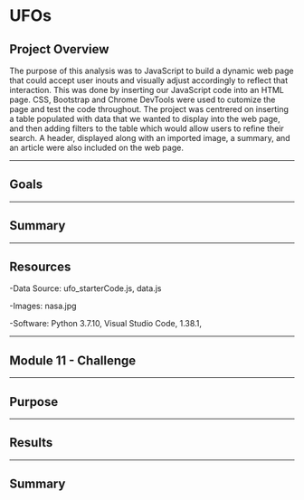 # **UFOs**

## **Project Overview**

The purpose of this analysis was to JavaScript to build a dynamic web page that could accept user inouts and visually adjust accordingly to reflect that interaction. This was done by inserting our JavaScript code into an HTML page. CSS, Bootstrap and Chrome DevTools were used to cutomize the page and test the code throughout. The project was centrered on inserting a table populated with data that we wanted to display into the web page, and then adding filters to the table which would allow users to refine their search. A header, displayed along with an imported image, a summary, and an article were also included on the web page.  

---------------------------------------------------------------------------------------------------------------------------------------------------------------------------------

## **Goals**






---------------------------------------------------------------------------------------------------------------------------------------------------------------------------------

## **Summary**


























---------------------------------------------------------------------------------------------------------------------------------------------------------------------------------

## **Resources**

-Data Source: ufo_starterCode.js, data.js

-Images: nasa.jpg

-Software: Python 3.7.10, Visual Studio Code, 1.38.1, 

---------------------------------------------------------------------------------------------------------------------------------------------------------------------------------

## **Module 11 - Challenge** 

---------------------------------------------------------------------------------------------------------------------------------------------------------------------------------

## **Purpose**



---------------------------------------------------------------------------------------------------------------------------------------------------------------------------------

## **Results**














---------------------------------------------------------------------------------------------------------------------------------------------------------------------------------

## **Summary**









